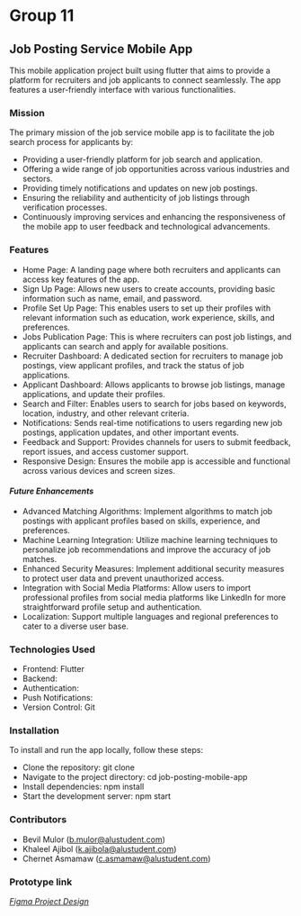 # Group 11

## Job Posting Service Mobile App
This mobile application project built using flutter that aims to provide a platform for recruiters and job applicants to connect seamlessly. The app features a user-friendly interface with various functionalities.

### Mission
The primary mission of the job service mobile app is to facilitate the job search process for applicants by:
- Providing a user-friendly platform for job search and application.
- Offering a wide range of job opportunities across various industries and sectors.
- Providing timely notifications and updates on new job postings.
- Ensuring the reliability and authenticity of job listings through verification processes.
- Continuously improving services and enhancing the responsiveness of the mobile app to user feedback and technological advancements.

### Features
- Home Page: A landing page where both recruiters and applicants can access key features of the app.
- Sign Up Page: Allows new users to create accounts, providing basic information such as name, email, and password.
- Profile Set Up Page: This enables users to set up their profiles with relevant information such as education, work experience, skills, and preferences.
- Jobs Publication Page: This is where recruiters can post job listings, and applicants can search and apply for available positions.
- Recruiter Dashboard: A dedicated section for recruiters to manage job postings, view applicant profiles, and track the status of job applications.
- Applicant Dashboard: Allows applicants to browse job listings, manage applications, and update their profiles.
- Search and Filter: Enables users to search for jobs based on keywords, location, industry, and other relevant criteria.
- Notifications: Sends real-time notifications to users regarding new job postings, application updates, and other important events.
- Feedback and Support: Provides channels for users to submit feedback, report issues, and access customer support.
- Responsive Design: Ensures the mobile app is accessible and functional across various devices and screen sizes.
#### *Future Enhancements*
- Advanced Matching Algorithms: Implement algorithms to match job postings with applicant profiles based on skills, experience, and preferences.
- Machine Learning Integration: Utilize machine learning techniques to personalize job recommendations and improve the accuracy of job matches.
- Enhanced Security Measures: Implement additional security measures to protect user data and prevent unauthorized access.
- Integration with Social Media Platforms: Allow users to import professional profiles from social media platforms like LinkedIn for more straightforward profile setup and authentication.
- Localization: Support multiple languages and regional preferences to cater to a diverse user base.

### Technologies Used
- Frontend: Flutter
- Backend: 
- Authentication: 
- Push Notifications:
- Version Control: Git

### Installation
To install and run the app locally, follow these steps:
- Clone the repository: git clone <repository-url>
- Navigate to the project directory: cd job-posting-mobile-app
- Install dependencies: npm install
- Start the development server: npm start

### Contributors
- Bevil Mulor (b.mulor@alustudent.com)
- Khaleel Ajibol (k.ajibola@alustudent.com)
- Chernet Asmamaw (c.asmamaw@alustudent.com)


### Prototype link
*[Figma Project Design](https://www.figma.com/file/UFOJm4TYLfsupoooXt0LBB/Figma-prototype--Job-search?type=design&node-id=1%3A6&mode=design&t=96iMOlg8EKmRUvIU-1)*
